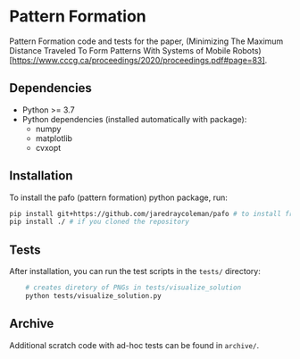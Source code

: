 # Pattern Formation
Pattern Formation code and tests for the paper, 
(Minimizing The Maximum Distance Traveled To Form Patterns With Systems of Mobile Robots)[https://www.cccg.ca/proceedings/2020/proceedings.pdf#page=83].


## Dependencies
- Python >= 3.7 
- Python dependencies (installed automatically with package):
  - numpy
  - matplotlib
  - cvxopt

## Installation
To install the pafo (pattern formation) python package, run:
```bash
pip install git+https://github.com/jaredraycoleman/pafo # to install from git 
pip install ./ # if you cloned the repository
```

## Tests
After installation, you can run the test scripts in the ```tests/``` directory:
```bash
    # creates diretory of PNGs in tests/visualize_solution
    python tests/visualize_solution.py 
```

## Archive
Additional scratch code with ad-hoc tests can be found in ```archive/```.
